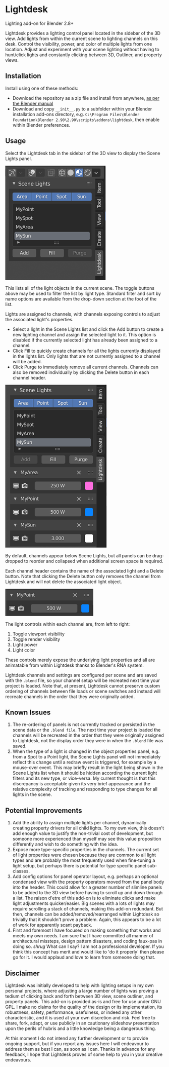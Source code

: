 # Lightdesk

Lighting add-on for Blender 2.8+

Lightdesk provides a lighting control panel located in the sidebar of the 3D view.
Add lights from within the current scene to lighting channels on this desk. Control the visibility, power, and color of multiple lights from one location. Adjust and experiment with your scene lighting without having to hunt/click lights and constantly clicking between 3D, Outliner, and property views.

## Installation
Install using one of these methods:

* Download the repository as a zip file and install from anywhere, [as per the Blender manual](https://docs.blender.org/manual/en/latest/editors/preferences/addons.html)
* Download and copy `__init__.py` to a subfolder within your Blender installation add-ons directory, e.g. `C:\Program Files\Blender Foundation\Blender 2.90\2.90\scripts\addons\lightdesk`, then enable within Blender preferences.

## Usage

Select the Lightdesk tab in the sidebar of the 3D view to display the Scene Lights panel.

![Light selection](lights.png)

This lists all of the light objects in the current scene. The toggle buttons above may be used to filter the list by light type. Standard filter and sort by name options are available from the drop-down section at the foot of the list.

Lights are assigned to channels, with channels exposing controls to adjust the associated light's properties.
* Select a light in the Scene Lights list and click the Add button to create a new lighting channel and assign the selected light to it. This option is disabled if the currently selected light has already been assigned to a channel.
* Click Fill to quickly create channels for all the lights currently displayed in the lights list. Only lights that are not currently assigned to a channel will be added.
* Click Purge to immediately remove all current channels. Channels can also be removed individually by clicking the Delete button in each channel header.

![Channels](channels.png)

By default, channels appear below Scene Lights, but all panels can be drag-dropped to reorder and collapsed when additional screen space is required.

Each channel header contains the name of the associated light and a Delete button. Note that clicking the Delete button only removes the channel from Lightdesk and will not delete the associated light object.

![Channel](channel.png)

The light controls within each channel are, from left to right:

1. Toggle viewport visibility
2. Toggle render visibility
3. Light power
4. Light color

These controls merely expose the underlying light properties and all are animatable from within Lightdesk thanks to Blender's RNA system.

Lightdesk channels and settings are configured per scene and are saved with the `.blend` file, so your channel setup will be recreated next time your project is loaded. Note that, at present, Lightdesk cannot preserve custom ordering of channels between file loads or scene switches and instead will recreate channels in the order that they were originally added.


## Known Issues
1. The re-ordering of panels is not currently tracked or persisted in the scene data or the `.blend file`. The next time your project is loaded the channels will be recreated in the order that they were originally assigned to Lightdesk, not the display order they were in when the `.blend` file was saved.
2. When the type of a light is changed in the object properties panel, e.g. from a Spot to a Point light, the Scene Lights panel will not immediately reflect this change until a redraw event is triggered, for example by a mouse-over event. This may briefly result in the light being shown in the Scene Lights list when it should be hidden according the current light filters and its new type, or vice-versa. My current thought is that this discrepancy is acceptable given its very brief appearance and the relative complexity of tracking and responding to type changes for all lights in the scene.


## Potential Improvements
1. Add the ability to assign multiple lights per channel, dynamically creating property drivers for all child lights. To my own view, this doesn't add enough value to justify the non-trivial cost of development, but someone more experienced than myself may see this value proposition differently and wish to do something with the idea.
2. Expose more type-specific properties in the channels. The current set of light properties were chosen because they are common to all light types and are probably the most frequently used when fine-tuning a light setup, but perhaps there is potential for type specific panel sub-classes.
3. Add config options for panel operator layout, e.g. perhaps an optional condensed view with the property operators moved from the panel body into the header. This could allow for a greater number of slimline panels to be added to the 3D view before having to scroll up and down through a list. The raison d'etre of this add-on is to eliminate clicks and make light adjustments quicker/easier. Big scenes with a lots of lights may require scrolling a stack of channels, making this add-on redundant. But then, channels can be added/removed/rearranged within Lightdesk so trivially that it shouldn't prove a problem. Again, this appears to be a lot of work for apparently scant payback.
4. First and foremost I have focused on making something that works and meets my own needs. I am sure that I have committed all manner of architectural missteps, design pattern disasters, and coding faux-pas in doing so. *shrug* What can I say? I am not a professional developer. If you think this concept has merit and would like to 'do it properly' then please go for it. I would applaud and love to learn from someone doing that.


## Disclaimer

Lightdesk was initially developed to help with lighting setups in my own personal projects, where adjusting a large number of lights was proving a tedium of clicking back and forth between 3D view, scene outliner, and property panels. This add-on is provided as-is and free for use under GNU GPL. I make no claims for the quality of the design or its implementation, its robustness, safety, performance, usefulness, or indeed any other characteristic, and it is used at your own discretion and risk. Feel free to share, fork, adapt, or use publicly in an cautionary slideshow presentation upon the perils of hubris and a little knowledge being a dangerous thing.

At this moment I do not intend any further development or to provide ongoing support, but if you report any issues here I will endeavour to address them as best I can, as soon as I can. Thanks in advance for any feedback, I hope that Lightdesk proves of some help to you in your creative endeavours.
